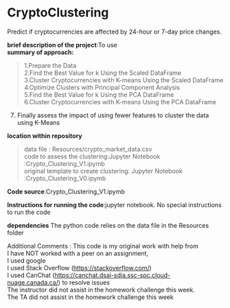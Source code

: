 # CryptoClustering
Predict if cryptocurrencies are affected by 24-hour or 7-day price changes.

**brief description of the project**:To use <br>
**summary of approach:**<br>
>1.Prepare the Data<br>
2.Find the Best Value for k Using the Scaled DataFrame<br>
3.Cluster Cryptocurrencies with K-means Using the Scaled DataFrame<br>
4.Optimize Clusters with Principal Component Analysis<br>
5.Find the Best Value for k Using the PCA DataFrame<br>
6.Cluster Cryptocurrencies with K-means Using the PCA DataFrame<br>
7. Finally assess the impact of using fewer features to cluster the data using K-Means<br>


**location within repository**<br>
>data file : Resources/crypto_market_data.csv<br>
code to assess the clustering:Jupyter Notebook :Crypto_Clustering_V1.ipymb<br>
original template to create clustering: Jupyter Notebook :Crypto_Clustering_V0.ipymb<br>

**Code source**:Crypto_Clustering_V1.ipymb<br>

**Instructions for running the code**:jupyter notebook.  No special instructions to run the code <br>

**dependencies** The python code relies on the data file in the Resources folder<br>

Additional Comments :  This code is my original work with help from<br>
I have NOT worked with a peer on an assignment,<br>
I used google<br>
I used Stack Overflow (https://stackoverflow.com/)<br>
I used CanChat (https://canchat.dsai-sdia.ssc-spc.cloud-nuage.canada.ca/) to resolve issues<br>
The instructor did not assist in the homework challenge this week.<br>
The TA did not assist in the homework challenge this week